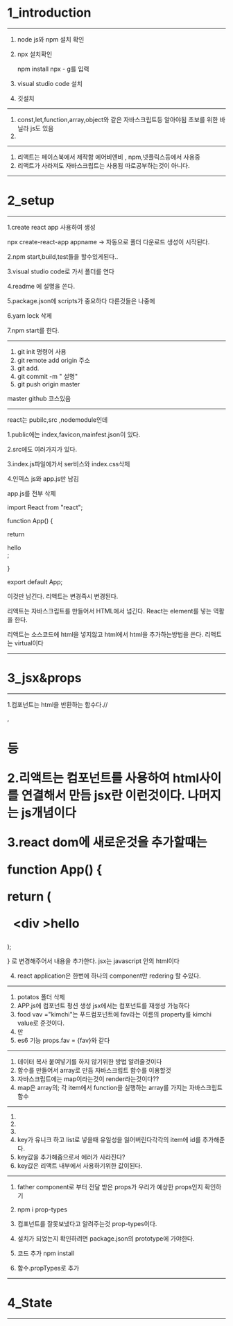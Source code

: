 # 1_introduction

---



1. node js와 npm 설치 확인

2. npx 설치확인 

   npm install npx - g를 입력

3. visual studio code 설치

4. 깃설치

---

1. const,let,function,array,object와 같은 자바스크립트등 알아야됨 초보를 위한 바닐라 js도 있음
2. 

----

1. 리액트는 페이스북에서 제작함  에어비엔비 , npm,넷플릭스등에서 사용중
2. 리액트가 사라져도 자바스크립트는 사용됨 따로공부하는것이 아니다.



---

# 2_setup

---

1.create react app  사용하여 생성

npx create-react-app appname -> 자동으로 폴더 다운로드 생성이 시작된다.

2.npm start,build,test들을 할수있게된다..

3.visual studio code로 가서 폴더를 연다

4.readme 에 설명을 쓴다.

5.package.json에 scripts가 중요하다 다른것들은 나중에

6.yarn lock 삭제 

7.npm start를 한다.

---

1. git init 명령어 사용
2. git remote add origin 주소
3. git add.
4. git commit -m " 설명"
5. git push origin master

master github 코스있음

---

react는 pubilc,src ,nodemodule인데

1.public에는 index,favicon,mainfest.json이 있다.

2.src에도 여러가지가 있다. 

3.index.js파일에가서  ser비스와 index.css삭제

4.인덱스 js와 app.js만 남김

app.js를 전부 삭제

import React from "react";



function App() {

 return <div >hello</div>;

}



export default App;

이것만 남긴다.
리액트는 변경즉시 변경된다.

리액트는 자바스크립트를 만들어서 HTML에서 넘긴다.
React는 element를 넣는 역활을 한다.

리액트는 소스코드에 html을 넣지않고 html에서 html을 추가하는방법을 쓴다.
리액트는 virtual이다 

----

# 3_jsx&props

----

1.컴포넌트는 html을 반환하는 함수다.//<div>,<h1>등

2.리액트는 컴포넌트를 사용하여 html사이를 연결해서 만듬 jsx란 이런것이다. 나머지는 js개념이다

3.react dom에 새로운것을 추가할때는 

function App() {

 return (

  <div >hello

  <Potato/>

 </div>

 );

}
로 변경해주어서 내용을 추가한다.
jsx는 javascript 안의 html이다 

4. react application은 한번에 하나의 component만 redering 할 수있다.

----

1. potatos 폴더 삭제
2. APP.js에 컴포넌트 펑션 생성
   jsx에서는 컴포넌트를 재생성 가능하다
3. food vav ="kimchi"는 푸드컴포넌트에 fav라는 이름의 property를 kimchi value로 준것이다.
4. 만
5. es6 기능 props.fav = {fav}와 같다

---

1. 데이터 복사 붙여넣기를 하지 않기위한 방법 알려줄것이다
2. 함수를 만들어서 array로 만듬 자바스크립트 함수를 이용할것
3. 자바스크립트에는 map이라는것이 render라는것이다??
4. map은 array의; 각 item에서 function을 실행하는 array를 가지는 자바스크립트 함수

----

1. 
2.  
3.  
4. key가 유니크 하고 list로 넣을때 유일성을 잃어버린다각각의 item에 id를 추가해준다.
5. key값을 추가해줌으로서 에러가 사라진다?
6. key값은 리액트 내부에서 사용하기위한 값이된다.

---

1. father component로 부터 전달 받은 props가 우리가 예상한 props인지 확인하기

2. npm i prop-types
3. 컴포넌트를 잘못보냈다고 알려주는것 prop-types이다.
4. 설치가 되었는지 확인하려면 package.json의 prototype에 가야한다.

5. 코드 추가 npm install 
6. 함수.propTypes로 추가

---

# 4_State

----

